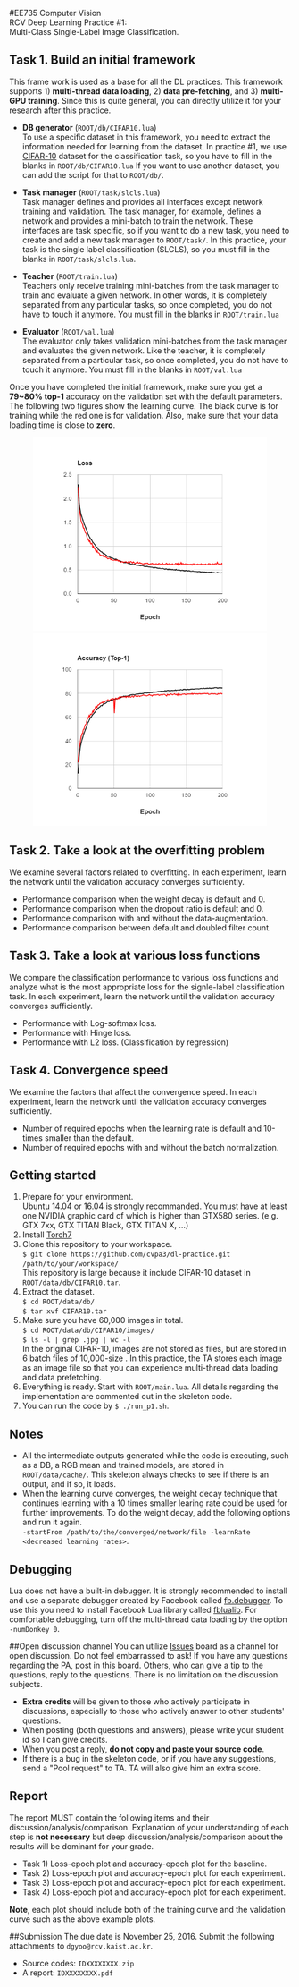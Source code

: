 #EE735 Computer Vision</br>RCV Deep Learning Practice \#1:</br>Multi-Class Single-Label Image Classification.
## Task 1. Build an initial framework
This frame work is used as a base for all the DL practices.
This framework supports 1) **multi-thread data loading**, 2) **data pre-fetching**, and 3) **multi-GPU training**. 
Since this is quite general, you can directly utilize it for your research after this practice.
- **DB generator** (`ROOT/db/CIFAR10.lua`)</br>
To use a specific dataset in this framework, you need to extract the information needed for learning from the dataset.
In practice #1, we use [CIFAR-10](https://www.cs.toronto.edu/~kriz/cifar.html) dataset for the classification task, so you have to fill in the blanks in `ROOT/db/CIFAR10.lua`
If you want to use another dataset, you can add the script for that to `ROOT/db/`.</br>
- **Task manager** (`ROOT/task/slcls.lua`)</br>
Task manager defines and provides all interfaces except network training and validation. 
The task manager, for example, defines a network and provides a mini-batch to train the network.
These interfaces are task specific, so if you want to do a new task, you need to create and add a new task manager to `ROOT/task/`.
In this practice, your task is the single label classification (SLCLS), so you must fill in the blanks in `ROOT/task/slcls.lua`.</br>
- **Teacher** (`ROOT/train.lua`)</br>
Teachers only receive training mini-batches from the task manager to train and evaluate a given network. 
In other words, it is completely separated from any particular tasks, so once completed, you do not have to touch it anymore.
You must fill in the blanks in `ROOT/train.lua`</br>

- **Evaluator** (`ROOT/val.lua`)</br>
The evaluator only takes validation mini-batches from the task manager and evaluates the given network.
Like the teacher, it is completely separated from a particular task, so once completed, you do not have to touch it anymore.
You must fill in the blanks in `ROOT/val.lua`</br>

Once you have completed the initial framework, make sure you get a **79~80% top-1** accuracy on the validation set with the default parameters. The following two figures show the learning curve. The black curve is for training while the red one is for validation.
Also, make sure that your data loading time is close to **zero**.</br>
<p align="center">
<img src="./doc/loss.PNG" width="420"/>
<img src="./doc/acc.PNG" width="420"/>
</p>

## Task 2. Take a look at the overfitting problem
We examine several factors related to overfitting. 
In each experiment, learn the network until the validation accuracy converges sufficiently.
- Performance comparison when the weight decay is default and 0.</br>
- Performance comparison when the dropout ratio is default and 0.</br>
- Performance comparison with and without the data-augmentation.</br>
- Performance comparison between default and doubled filter count.</br>

## Task 3. Take a look at various loss functions
We compare the classification performance to various loss functions and analyze what is the most appropriate loss for the signle-label classification task.
In each experiment, learn the network until the validation accuracy converges sufficiently.</br>
- Performance with Log-softmax loss.</br>
- Performance with Hinge loss.</br>
- Performance with L2 loss. (Classification by regression)</br>

## Task 4. Convergence speed
We examine the factors that affect the convergence speed.
In each experiment, learn the network until the validation accuracy converges sufficiently.</br>
- Number of required epochs when the learning rate is default and 10-times smaller than the default.</br>
- Number of required epochs with and without the batch normalization.</br>

## Getting started
1. Prepare for your environment.</br>
Ubuntu 14.04 or 16.04 is strongly recommanded.
You must have at least one NVIDIA graphic card of which is higher than GTX580 series.
(e.g. GTX 7xx, GTX TITAN Black, GTX TITAN X, ...)
2. Install [Torch7](http://torch.ch/)
3. Clone this repository to your workspace.</br>
`$ git clone https://github.com/cvpa3/dl-practice.git /path/to/your/workspace/`</br>
This repository is large because it include CIFAR-10 dataset in `ROOT/data/db/CIFAR10.tar`.</br>
4. Extract the dataset.</br>
`$ cd ROOT/data/db/`</br>
`$ tar xvf CIFAR10.tar`</br>
5. Make sure you have 60,000 images in total.</br>
`$ cd ROOT/data/db/CIFAR10/images/`</br>
`$ ls -l | grep .jpg | wc -l`</br>
In the original CIFAR-10, images are not stored as files, but are stored in 6 batch files of 10,000-size . 
In this practice, the TA stores each image as an image file so that you can experience multi-thread data loading and data prefetching.
6. Everything is ready. Start with `ROOT/main.lua`. All details regarding the implementation are commented out in the skeleton code.
7. You can run the code by `$ ./run_p1.sh`. 

## Notes
- All the intermediate outputs generated while the code is executing, such as a DB, a RGB mean and trained models, are stored in `ROOT/data/cache/`. This skeleton always checks to see if there is an output, and if so, it loads.
- When the learning curve converges, the weight decay technique that continues learning with a 10 times smaller learing rate  could be used for further improvements. To do the weight decay, add the following options and run it again.</br>
`-startFrom /path/to/the/converged/network/file -learnRate <decreased learning rates>`.

## Debugging
Lua does not have a built-in debugger. 
It is strongly recommended to install and use a separate debugger created by Facebook called [fb.debugger](https://github.com/facebook/fblualib/blob/master/fblualib/debugger/README.md).
To use this you need to install Facebook Lua library called [fblualib](https://github.com/facebook/fblualib).
For comfortable debugging, turn off the multi-thread data loading by the option `-numDonkey 0`.

##Open discussion channel
You can utilize [Issues](https://github.com/cvpa3/dl-practice/issues) board as a channel for open discussion. 
Do not feel embarrassed to ask! 
If you have any questions regarding the PA, post in this board. 
Others, who can give a tip to the questions, reply to the questions. 
There is no limitation on the discussion subjects.
- **Extra credits** will be given to those who actively participate in discussions, especially to those who actively answer to other students' questions.
- When posting (both questions and answers), please write your student id so I can give credits.
- When you post a reply, **do not copy and paste your source code**.
- If there is a bug in the skeleton code, or if you have any suggestions, send a "Pool request" to TA. TA will also give him an extra score.

## Report
The report MUST contain the following items and their discussion/analysis/comparison. 
Explanation of your understanding of each step is **not necessary** but deep discussion/analysis/comparison about the results will be dominant for your grade.</br>
- Task 1) Loss-epoch plot and accuracy-epoch plot for the baseline.</br>
- Task 2) Loss-epoch plot and accuracy-epoch plot for each experiment.</br>
- Task 3) Loss-epoch plot and accuracy-epoch plot for each experiment.</br>
- Task 4) Loss-epoch plot and accuracy-epoch plot for each experiment.</br>

**Note**, each plot should include both of the training curve and the validation curve such as the above example plots.</br>

##Submission
The due date is November 25, 2016.
Submit the following attachments to `dgyoo@rcv.kaist.ac.kr`.
- Source codes: `IDXXXXXXXX.zip`
- A report: `IDXXXXXXXX.pdf`
